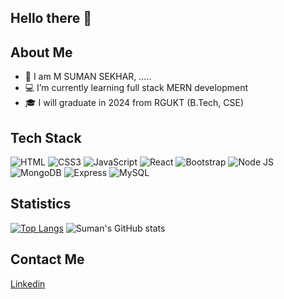   ## Hello there 👋
  
  
  ## About Me 
  
- 👀 I am M SUMAN SEKHAR,   .....
- 💻 I’m currently learning full stack MERN development 
- 🎓 I will graduate  in 2024 from RGUKT (B.Tech, CSE)  
 

## Tech Stack 
 
![HTML](https://img.shields.io/badge/HTML5-E34F26?style=for-the-badge&logo=html5&logoColor=white)
![CSS3](https://img.shields.io/badge/CSS3-1572B6?style=for-the-badge&logo=css3&logoColor=white)
![JavaScript](https://img.shields.io/badge/JavaScript-323330?style=for-the-badge&logo=javascript&logoColor=F7DF1E)
![React](https://img.shields.io/badge/React-20232A?style=for-the-badge&logo=react&logoColor=61DAFB)
![Bootstrap](https://img.shields.io/badge/Bootstrap-563D7C?style=for-the-badge&logo=bootstrap&logoColor=white)
![Node JS](https://img.shields.io/badge/Node.js-339933?style=for-the-badge&logo=nodedotjs&logoColor=white) 
![MongoDB](https://img.shields.io/badge/MongoDB-4EA94B?style=for-the-badge&logo=mongodb&logoColor=white)
![Express](https://img.shields.io/badge/Express.js-000000?style=for-the-badge&logo=express&logoColor=white)
![MySQL](https://img.shields.io/badge/MySQL-005C84?style=for-the-badge&logo=mysql&logoColor=white)

## Statistics

[![Top Langs](https://github-readme-stats.vercel.app/api/top-langs/?username=mssdot)](https://github.com/mssdot/github-readme-stats)
![Suman's GitHub stats](https://github-readme-stats.vercel.app/api?username=anuraghazra&show_icons=true&theme=blue-green)
 


 
## Contact Me

 [Linkedin](https://www.linkedin.com/in/mssdot)
 
 

<!---
aparna2071/aparna2071 is a ✨ special ✨ repository because its `README.md` (this file) appears on your GitHub profile.
You can click the Preview link to take a look at your changes.
--->
